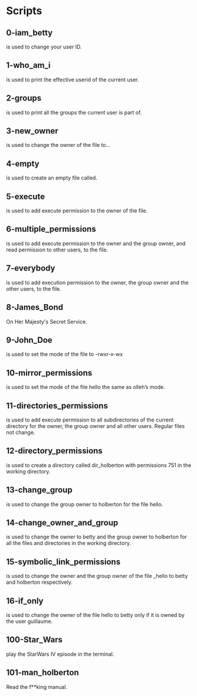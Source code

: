 # Scripts

## 0-iam_betty

is used to change your user ID.

## 1-who_am_i

is used to print the effective userid of the current user.

## 2-groups

is used to print all the groups the current user is part of.

## 3-new_owner

is used to change the owner of the file to...

## 4-empty

is used to create an empty file called.

## 5-execute

is used to add execute permission to the owner of the file.

## 6-multiple_permissions

is used to add execute permission to the owner and the group owner, and read permission to other users, to the file.

## 7-everybody

is used to add execution permission to the owner, the group owner and the other users, to the file.

## 8-James_Bond

On Her Majesty's Secret Service.

## 9-John_Doe

is used to set the mode of the file to -rwxr-x-wx

## 10-mirror_permissions

is used to set the mode of the file hello the same as olleh’s mode.

## 11-directories_permissions

is used to add execute permission to all subdirectories of the current directory for the owner, the group owner and all other users. Regular files not change.

## 12-directory_permissions

is used to create a directory called dir_holberton with permissions 751 in the working directory.

## 13-change_group

is used to change the group owner to holberton for the file hello.

## 14-change_owner_and_group

is used to change the owner to betty and the group owner to holberton for all the files and directories in the working directory.

## 15-symbolic_link_permissions

is used to change the owner and the group owner of the file _hello to betty and holberton respectively.

## 16-if_only

is used to change the owner of the file hello to betty only if it is owned by the user guillaume.

## 100-Star_Wars

play the StarWars IV episode in the terminal.

## 101-man_holberton

Read the f**king manual.